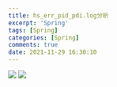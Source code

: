 ```yaml
---
title: hs_err_pid_pdi.log分析
excerpt: 'Spring'
tags: [Spring]
categories: [Spring]
comments: true
date: 2021-11-29 16:30:10
---
```



<img src="飞书20211129-112140.png">

<img src="飞书20211129-112155.png">



